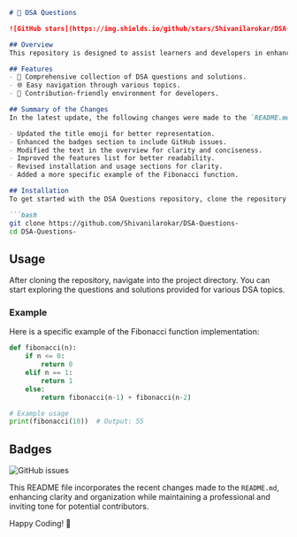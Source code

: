 ```markdown
# 📖 DSA Questions

![GitHub stars](https://img.shields.io/github/stars/Shivanilarokar/DSA-Questions-) ![GitHub forks](https://img.shields.io/github/forks/Shivanilarokar/DSA-Questions-) ![GitHub issues](https://img.shields.io/github/issues/Shivanilarokar/DSA-Questions-)

## Overview
This repository is designed to assist learners and developers in enhancing their understanding of Data Structures and Algorithms (DSA) through a collection of questions and solutions.

## Features
- 🤖 Comprehensive collection of DSA questions and solutions.
- 🌐 Easy navigation through various topics.
- 🤝 Contribution-friendly environment for developers.

## Summary of the Changes
In the latest update, the following changes were made to the `README.md` file:

- Updated the title emoji for better representation.
- Enhanced the badges section to include GitHub issues.
- Modified the text in the overview for clarity and conciseness.
- Improved the features list for better readability.
- Revised installation and usage sections for clarity.
- Added a more specific example of the Fibonacci function.

## Installation
To get started with the DSA Questions repository, clone the repository to your local machine:

```bash
git clone https://github.com/Shivanilarokar/DSA-Questions-
cd DSA-Questions-
```

## Usage
After cloning the repository, navigate into the project directory. You can start exploring the questions and solutions provided for various DSA topics.

### Example
Here is a specific example of the Fibonacci function implementation:

```python
def fibonacci(n):
    if n <= 0:
        return 0
    elif n == 1:
        return 1
    else:
        return fibonacci(n-1) + fibonacci(n-2)

# Example usage
print(fibonacci(10))  # Output: 55
```

## Badges
![GitHub issues](https://img.shields.io/github/issues/Shivanilarokar/DSA-Questions-)

This README file incorporates the recent changes made to the `README.md`, enhancing clarity and organization while maintaining a professional and inviting tone for potential contributors.

Happy Coding! 🚀
```